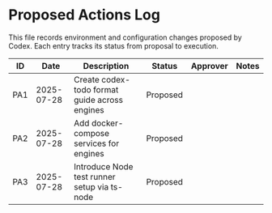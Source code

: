 # Proposed Actions Log

This file records environment and configuration changes proposed by Codex. Each entry tracks its status from proposal to execution.

| ID | Date | Description | Status | Approver | Notes |
|----|------|-------------|--------|----------|-------|
| PA1 | 2025-07-28 | Create codex-todo format guide across engines | Proposed | | |
| PA2 | 2025-07-28 | Add docker-compose services for engines | Proposed | | |
| PA3 | 2025-07-28 | Introduce Node test runner setup via ts-node | Proposed | | |

